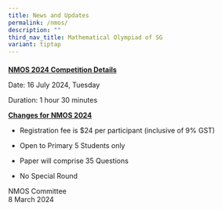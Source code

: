 ```yaml
---
title: News and Updates
permalink: /nmos/
description: ""
third_nav_title: Mathematical Olympiad of SG
variant: tiptap
---
```

<h4></h4>
<p><strong><u>NMOS 2024 Competition Details</u></strong>
</p>
<p>Date: 16 July 2024, Tuesday</p>
<p>Duration: 1 hour 30 minutes</p>
<p></p>
<p><strong><u>Changes for NMOS 2024</u></strong>
</p>
<ul data-tight="true" class="tight">
<li>
<p>Registration fee is $24 per participant (inclusive of 9% GST)</p>
</li>
<li>
<p>Open to Primary 5 Students only</p>
</li>
<li>
<p>Paper will comprise 35 Questions</p>
</li>
<li>
<p>No Special Round</p>
</li>
</ul>
<p>NMOS Committee
<br>8 March 2024</p>